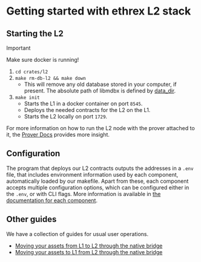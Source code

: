 # Getting started with ethrex L2 stack

## Starting the L2

> [!IMPORTANT]
> Make sure docker is running!

1. `cd crates/l2`
2. `make rm-db-l2 && make down`
   - This will remove any old database stored in your computer, if present. The absolute path of libmdbx is defined by [data_dir](https://docs.rs/dirs/latest/dirs/fn.data_dir.html).
3. `make init`
   - Starts the L1 in a docker container on port `8545`.
   - Deploys the needed contracts for the L2 on the L1.
   - Starts the L2 locally on port `1729`.

For more information on how to run the L2 node with the prover attached to it, the [Prover Docs](./prover.md) provides more insight.

## Configuration

The program that deploys our L2 contracts outputs the addresses in a `.env` file, that includes environment information used by each component, automatically loaded by our makefile.
Apart from these, each component accepts multiple configuration options, which can be configured either in the `.env`, or with CLI flags.
More information is available in [the documentation for each component](./components.md).

## Other guides

We have a collection of guides for usual user operations.

- [Moving your assets from L1 to L2 through the native bridge](./guides/depositing.md)
- [Moving your assets to L1 from L2 through the native bridge](./guides/withdrawing.md)
